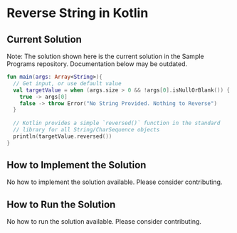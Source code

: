# Reverse String in Kotlin

## Current Solution

Note: The solution shown here is the current solution in the Sample Programs repository. Documentation below may be outdated.

```Kotlin
fun main(args: Array<String>){
  // Get input, or use default value
  val targetValue = when (args.size > 0 && !args[0].isNullOrBlank()) {
    true -> args[0]
    false -> throw Error("No String Provided. Nothing to Reverse")
  }  
  
  // Kotlin provides a simple `reversed()` function in the standard
  // library for all String/CharSequence objects
  println(targetValue.reversed())
}
```

## How to Implement the Solution

No how to implement the solution available. Please consider contributing.

## How to Run the Solution

No how to run the solution available. Please consider contributing.